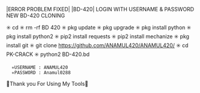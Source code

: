|ERROR PROBLEM FIXED|
|BD-420|
LOGIN WITH USERNAME & PASSWORD
NEW BD-420 CLONING


✳️ cd
✳️ rm -rf BD 420
✳️ pkg update
✳️ pkg upgrade
✳️ pkg install python
✳️ pkg install python2
✳️ pip2 install requests
✳️ pip2 install mechanize
✳️ pkg install git
✳️ git clone https://github.com/ANAMUL420/ANAMUL420/
✳️ cd PK-CRACK
✳️ python2 BD-420.bd

      ✳️USERNAME : ANAMUL420
      ✳️PASSWORD : Anamul0288

💚Thank you For Using My Tools💚
